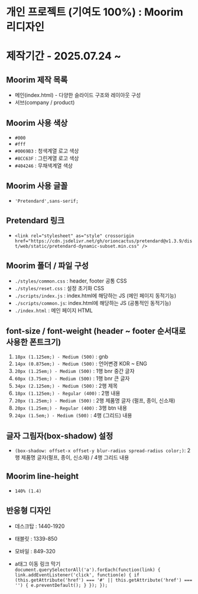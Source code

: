 # 개인 프로젝트 (기여도 100%) : Moorim 리디자인
# 제작기간 - 2025.07.24 ~ 
## Moorim 제작 목록
* 메인(index.html) - 다양한 슬라이드 구조와 레이아웃 구성
* 서브(company / product) 
## Moorim 사용 색상
* `#000`
* `#fff`
* `#0069B3` : 청색계열 로고 색상
* `#8CC63F` : 그린계열 로고 색상
* `#404246` : 무채색계열 색상
## Moorim 사용 글꼴
* `'Pretendard',sans-serif;`
## Pretendard 링크
* `<link rel="stylesheet" as="style" crossorigin href="https://cdn.jsdelivr.net/gh/orioncactus/pretendard@v1.3.9/dist/web/static/pretendard-dynamic-subset.min.css" />`
## Moorim 폴더 / 파일 구성
* `./styles/common.css` : header, footer 공통 CSS
* `./styles/reset.css` : 설정 초기화 CSS
* `./scripts/index.js` : index.html에 해당하는 JS (메인 페이지 동적기능)
* `./scripts/common.js`: index.html에 해당하는 JS (공통적인 동적기능)
* `./index.html` : 메인 페이지 HTML 
## font-size  / font-weight (header ~ footer 순서대로 사용한 폰트크기)
1. `18px (1.125em;) - Medium (500)` : gnb 
2. `14px (0.875em;) - Medium (500)` : 언어변경 KOR ~ ENG
3. `20px (1.25em;) - Medium (500)` : 1행 bnr 중간 글자
4. `60px (3.75em;) - Medium (500)` : 1행 bnr 큰 글자
5. `34px (2.125em;) - Medium (500)` : 2행 제목 
6. `18px (1.125em;) - Regular (400)` : 2행 내용
7. `20px (1.25em;) - Medium (500)` : 2행 제품명 글자 (펄프, 종이, 신소재) 
8. `20px (1.25em;) - Regular (400)` : 3행 btn 내용
9. `24px (1.5em;) - Medium (500)` : 4행 (그리드) 내용

## 글자 그림자(box-shadow) 설정
* `(box-shadow: offset-x offset-y blur-radius spread-radius color;)`: 2행 제품명 글자(펄프, 종이, 신소재) / 4행 그리드 내용 
## Moorim line-height 
* `140% (1.4)` 

## 반응형 디자인
* 데스크탑 : 1440-1920
* 태블릿 : 1339-850
* 모바일 : 849-320 

* a태그 이동 링크 막기
`document.querySelectorAll('a').forEach(function(link) {
    link.addEventListener('click', function(e) {
    if (this.getAttribute('href') === '#' || this.getAttribute('href') === '') {
            e.preventDefault();
        }
    });
});`

